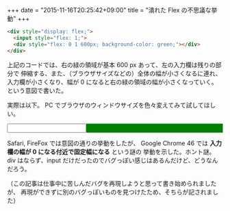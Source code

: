 +++
date = "2015-11-16T20:25:42+09:00"
title = "潰れた Flex の不思議な挙動"
+++

```html
<div style="display: flex;">
  <input style="flex: 1;">
  <div style="flex: 0 1 600px; background-color: green;"></div>
</div>
```

上記のコードでは、右の緑の領域が基本 600 px あって、左の入力欄は残りの部分で
伸縮する、また、（ブラウザサイズなどの）全体の幅が小さくなるに連れ、
入力欄が小さくなり、幅が 0 になると右の緑の領域の幅が小さくなっていく。
という意図で書いた。

実際は以下。
PC でブラウザのウィンドウサイズを色々変えてみて試してほしい。

<div style="display: flex;">
  <input style="flex: 1;">
  <div style="flex: 0 1 600px; background-color: green;"></div>
</div>

Safari, FireFox では意図の通りの挙動をしたが、
Google Chrome 46 では **入力欄の幅が 0 になる付近で固定幅になる** という謎の
挙動を示した。ホント謎。
div はならず、input だけだったのでバグっぽい感じはあるんだけど、どうなんだろう。

（この記事は仕事中に苦しんだバグを再現しようと思って書き始められましたが、
再現ができずに別のバグっぽいものを見つけたため、そちらが記されました）
